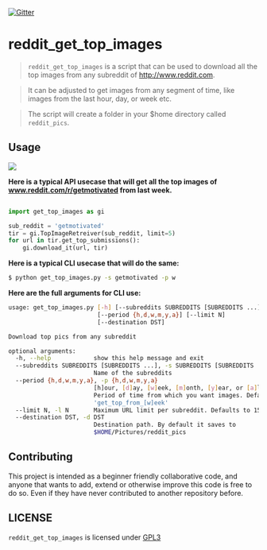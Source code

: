 [![Gitter](https://badges.gitter.im/nagracks/reddit_get_top_images.svg)](https://gitter.im/nagracks/reddit_get_top_images?utm_source=badge&utm_medium=badge&utm_campaign=pr-badge)

# reddit_get_top_images

> `reddit_get_top_images` is a script that can be used to download all
> the top images from any subreddit of http://www.reddit.com.

> It can be adjusted to get images from any segment of time, like images
> from the last hour, day, or week etc.

> The script will create a folder in your $home directory called
> `reddit_pics`.

Usage
-----

![](https://zippy.gfycat.com/CelebratedLimpingFallowdeer.gif)

**Here is a typical API usecase that will get all the top images of
www.reddit.com/r/getmotivated from last week.**

```py

import get_top_images as gi

sub_reddit = 'getmotivated'
tir = gi.TopImageRetreiver(sub_reddit, limit=5)
for url in tir.get_top_submissions():
    gi.download_it(url, tir)
```

**Here is a typical CLI usecase that will do the same:**


```bash 
$ python get_top_images.py -s getmotivated -p w
```

**Here are the full arguments for CLI use:**

```bash
usage: get_top_images.py [-h] [--subreddits SUBREDDITS [SUBREDDITS ...]]
                         [--period {h,d,w,m,y,a}] [--limit N]
                         [--destination DST]

Download top pics from any subreddit

optional arguments:
  -h, --help            show this help message and exit
  --subreddits SUBREDDITS [SUBREDDITS ...], -s SUBREDDITS [SUBREDDITS ...]
                        Name of the subreddits
  --period {h,d,w,m,y,a}, -p {h,d,w,m,y,a}
                        [h]our, [d]ay, [w]eek, [m]onth, [y]ear, or [a]ll.
                        Period of time from which you want images. Default to
                        'get_top_from_[w]eek'
  --limit N, -l N       Maximum URL limit per subreddit. Defaults to 15
  --destination DST, -d DST
                        Destination path. By default it saves to
                        $HOME/Pictures/reddit_pics
```

Contributing
------------

This project is intended as a beginner friendly collaborative code, and
anyone that wants to add, extend or otherwise improve this code is free
to do so. Even if they have never contributed to another repository
before.

LICENSE
------

`reddit_get_top_images` is licensed under
[GPL3](LICENSE)
